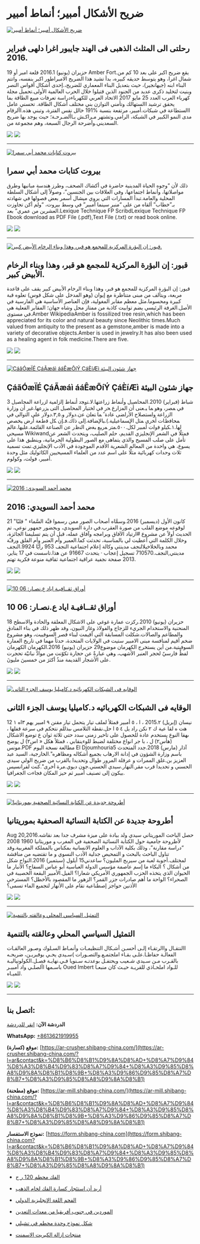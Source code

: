 # ضريح الأشكال أمبير؛ أنماط أمبير

<a href="https://swt.shibang-china.com/?l=ar&img&k=%D8%B6%D8%B1%D9%8A%D8%AD+%D8%A7%D9%84%D8%A3%D8%B4%D9%83%D8%A7%D9%84+%D8%A3%D9%85%D8%A8%D9%8A%D8%B1%D8%9B+%D8%A3%D9%86%D9%85%D8%A7%D8%B7+%D8%A3%D9%85%D8%A8%D9%8A%D8%B1" target="_blank">![ضريح الأشكال أمبير؛ أنماط أمبير](http://static.shibang-china.com/all-800x300/1413.jpg)</a>

## رحلتى الى المثلث الذهبى فى الهند جايبور اغرا دلهى فبراير 2016.
19 حزيران (يونيو) 2016.1 قلعة امبر أو Amber Fort.يقع ضريح اكبر على بعد 10 كم من شمال اغرا، وهو يتوسط حديقه كبيره، بدأ تشيد هذا الضريح الامبراطور اكبر بنفسه، واتتم البناء ابنه (جيهانجير)، حيث بتعديل البناء المعماري للضريح،.إحدى أشكال أقواس النصر وبنيت لتخليد ذكرى عديد من الجنود الذين قتيلوا خلال الحرب العالمية الأولى.تحميل مجلة كهرباء العرب العدد 25 مايو 2017 الاتحاد العربي للكهرباءدراسة تعرفات مبيع الطاقة بما يحقق ترشيد االستهالك وتأمني التوازن بني مختلف أشكال الطاقة. تحسني عامل االستطاعة في شبكات.أمبير، مرتفعة بنسبة %191 خالل نفس الفترة، وتبني هذه.األرقام مدى النمو الكبير في الشبكة، الرامي.وتشتهر مـراكـش بـاألضـرحـة؛ حيث يوجد بها ضريح السعديني.وأضرحة الرجال السبعة، وهم مجموعة من.


<a href="https://whatsapp.shibangsoft.com/WhatsApp.php" target="_blank" title="WhatsApp">![](http://static.shibang-china.com/icon/whatsapp.png)</a> <a href="https://swt.shibang-china.com/?l=ar&icon&k=%D8%B6%D8%B1%D9%8A%D8%AD+%D8%A7%D9%84%D8%A3%D8%B4%D9%83%D8%A7%D9%84+%D8%A3%D9%85%D8%A8%D9%8A%D8%B1%D8%9B+%D8%A3%D9%86%D9%85%D8%A7%D8%B7+%D8%A3%D9%85%D8%A8%D9%8A%D8%B1" target="_blank">![](http://static.shibang-china.com/icon/chat-ar.png)</a>

---

<a href="https://swt.shibang-china.com/?l=ar&img&k=%D8%B6%D8%B1%D9%8A%D8%AD+%D8%A7%D9%84%D8%A3%D8%B4%D9%83%D8%A7%D9%84+%D8%A3%D9%85%D8%A8%D9%8A%D8%B1%D8%9B+%D8%A3%D9%86%D9%85%D8%A7%D8%B7+%D8%A3%D9%85%D8%A8%D9%8A%D8%B1" target="_blank">![بيروت كتابات محمد أبي سمرا](http://static.shibang-china.com/all-800x300/114.jpg)</a>

## بيروت كتابات محمد أبي سمرا
ذلك لأن “وجوه الحياة المدينية حاضرة في أكشاك الصحف، وطرز هندسة مبانيها وطرق مواصلاتها، وأنماط اجتماعها، وفي العلاقات بين الجنسين”، وصولاً إلى أشكال السلطة المحلية والعامة.تبدأ المسارات التي يروي ميشال أسمر بعض فصولها في شهادته بـ”خطاب” ألقاه من على “منبر سينما أمبير” في وسط بيروت، “ولم أكن تجاوزت العشرين من عمري” بعد.Lexique Technique FP ScribdLexique Technique FP Ebook download as PDF File (.pdf),Text File (.txt) or read book online.


<a href="https://whatsapp.shibangsoft.com/WhatsApp.php" target="_blank" title="WhatsApp">![](http://static.shibang-china.com/icon/whatsapp.png)</a> <a href="https://swt.shibang-china.com/?l=ar&icon&k=%D8%B6%D8%B1%D9%8A%D8%AD+%D8%A7%D9%84%D8%A3%D8%B4%D9%83%D8%A7%D9%84+%D8%A3%D9%85%D8%A8%D9%8A%D8%B1%D8%9B+%D8%A3%D9%86%D9%85%D8%A7%D8%B7+%D8%A3%D9%85%D8%A8%D9%8A%D8%B1" target="_blank">![](http://static.shibang-china.com/icon/chat-ar.png)</a>

---

<a href="https://swt.shibang-china.com/?l=ar&img&k=%D8%B6%D8%B1%D9%8A%D8%AD+%D8%A7%D9%84%D8%A3%D8%B4%D9%83%D8%A7%D9%84+%D8%A3%D9%85%D8%A8%D9%8A%D8%B1%D8%9B+%D8%A3%D9%86%D9%85%D8%A7%D8%B7+%D8%A3%D9%85%D8%A8%D9%8A%D8%B1" target="_blank">![قبور: إن البؤرة المركزية للمجمع هو قبر، وهذا وبناء الرخام الأبيض كبير.](http://static.shibang-china.com/all-800x300/105.jpg)</a>

## قبور: إن البؤرة المركزية للمجمع هو قبر، وهذا وبناء الرخام الأبيض كبير.
قبور: إن البؤرة المركزية للمجمع هو قبر، وهذا وبناء الرخام الأبيض كبير يقف على قاعدة مربعة، ويتألف من مبنى متناظرة مع إيوان (وهو المدخل على شكل قوس) تعلوه قبة كبيرة ومحسوما.مثل معظم مقابر المغولية، فإن العناصر الأساسية هي الفارسية في الأصل.الغرفة الرئيسي يضم توابيت كاذبة من ممتاز محل وشاه جهان؛ المقابر الفعلية هي في مستوى.Amber WikipediaAmber is fossilized tree resin,which has been appreciated for its color and natural beauty since Neolithic times.Much valued from antiquity to the present as a gemstone,amber is made into a variety of decorative objects.Amber is used in jewelry.It has also been used as a healing agent in folk medicine.There are five.


<a href="https://whatsapp.shibangsoft.com/WhatsApp.php" target="_blank" title="WhatsApp">![](http://static.shibang-china.com/icon/whatsapp.png)</a> <a href="https://swt.shibang-china.com/?l=ar&icon&k=%D8%B6%D8%B1%D9%8A%D8%AD+%D8%A7%D9%84%D8%A3%D8%B4%D9%83%D8%A7%D9%84+%D8%A3%D9%85%D8%A8%D9%8A%D8%B1%D8%9B+%D8%A3%D9%86%D9%85%D8%A7%D8%B7+%D8%A3%D9%85%D8%A8%D9%8A%D8%B1" target="_blank">![](http://static.shibang-china.com/icon/chat-ar.png)</a>

---

<a href="https://swt.shibang-china.com/?l=ar&img&k=%D8%B6%D8%B1%D9%8A%D8%AD+%D8%A7%D9%84%D8%A3%D8%B4%D9%83%D8%A7%D9%84+%D8%A3%D9%85%D8%A8%D9%8A%D8%B1%D8%9B+%D8%A3%D9%86%D9%85%D8%A7%D8%B7+%D8%A3%D9%85%D8%A8%D9%8A%D8%B1" target="_blank">![ÇáãÓæÏÉ ÇáÃæáì ááÊæÕíÝ ÇáÈíÆì جهاز شئون البيئة](http://static.shibang-china.com/all-800x300/1398.jpg)</a>

## ÇáãÓæÏÉ ÇáÃæáì ááÊæÕíÝ ÇáÈíÆì جهاز شئون البيئة
3 شباط (فبراير) 2010.ﺍﻟﻤﺤﺎﺼﻴل ﻭﺃﻨﻤﺎﻁ ﺯﺭﺍﻋﺘﻬﺎ.ﻻ.ﺘﻭﺠﺩ ﺃﻨﻤﺎﻁ ﺇﻟﺯﺍﻤﻴﺔ ﻟﺯﺭﺍﻋﺔ ﺍﻟﻤﺤﺎﺼﻴل ﻓﻲ ﻤﺼﺭ، ﻭﻫﻭ ﻤﺎ ﻴ.ﻌﻨﻰ ﺃﻥ ﺍﻟﻤﺯﺍﺭﻉ ﺤﺭ ﻓﻲ ﺍﺨﺘﻴﺎﺭ ﺍﻟﻤﺤﺎﺼﻴل ﺍﻟﺘﻰ ﻴﺯﺭﻋﻬﺎ.ﻏﻴﺭ ﺃﻥ ﻭﺯﺍﺭﺓ ﺍﻟﺯﺭﺍﻋﺔ ﻭﺍﺴﺘﺼﻼﺡ ﺍﻷﺭﺍﻀﻰ ﻋﺎﺩﺓﹰ ﻤﺎ ﺘﻌﻠﻥ ﻋﻥ.ﺩﻭﻻﺭ ﻭ.٣,٥.ﺩﻭﻻﺭ ﻋﻠﻰ ﺍﻟﺘﻭﺍﻟﻰ ﻓﻲ ﻤﺤﺎﻓﻅﺎﺕ ﺃﺨﺭﻯ ﻤﺜل ﺍﻹﺴﻤﺎﻋﻴﻠﻴﺔ.).ﺒﺎﻹﻀﺎﻓﺔ.ﺇﻟﻰ ﺫﻟﻙ.ﻓ.ﺈﻥ ﻜل ﻗﻁﻌﺔ ﺃﺭﺽ ﻴﺨﺼﺹ ﻟﻬﺎ.١.ﻜﻴﻠﻭ ﻓﻭﻟﺕ ﺃﻤﺒﻴﺭ ﻟﻜل.٥٠٠.ﻤﺘﺭ ﻤﺭﺒﻊ ﺒﻐﺽ ﺍﻟﻨﻅﺭ ﻋﻥ ﺍﻟﺼﻨﺎﻋﺔ ﺍﻟﻘﺎﺌﻤﺔ.ﻋﻠﻴﻬﺎ.عالم مسيحي Wikiwandفمثلًا في الشعر الإنجليزي القديم، حلم الصليب، ويتحدث الشعر عن تأمل على صلب المسيح والذي يتماهى مع الصور البطولية الجرمانية، وينطبق هذا على يسوع، هي واحدة من المعالم الشعرية الأقدم الموجودة في الأدب الإنجليزي.تمت تسمية ثلاث وحدات كهربائية مثلًا على اسم عدد من العلماء المسيحيين الكاثوليك مثل وحدة أمبير، فولت، وكولوم.


<a href="https://whatsapp.shibangsoft.com/WhatsApp.php" target="_blank" title="WhatsApp">![](http://static.shibang-china.com/icon/whatsapp.png)</a> <a href="https://swt.shibang-china.com/?l=ar&icon&k=%D8%B6%D8%B1%D9%8A%D8%AD+%D8%A7%D9%84%D8%A3%D8%B4%D9%83%D8%A7%D9%84+%D8%A3%D9%85%D8%A8%D9%8A%D8%B1%D8%9B+%D8%A3%D9%86%D9%85%D8%A7%D8%B7+%D8%A3%D9%85%D8%A8%D9%8A%D8%B1" target="_blank">![](http://static.shibang-china.com/icon/chat-ar.png)</a>

---

<a href="https://swt.shibang-china.com/?l=ar&img&k=%D8%B6%D8%B1%D9%8A%D8%AD+%D8%A7%D9%84%D8%A3%D8%B4%D9%83%D8%A7%D9%84+%D8%A3%D9%85%D8%A8%D9%8A%D8%B1%D8%9B+%D8%A3%D9%86%D9%85%D8%A7%D8%B7+%D8%A3%D9%85%D8%A8%D9%8A%D8%B1" target="_blank">![محمد أحمد السويدي: 2016](http://static.shibang-china.com/all-800x300/1181.jpg)</a>

## محمد أحمد السويدي: 2016
21 كانون الأول (ديسمبر) 2016.وسمَّاه أصحاب الصور ممن رسموا قبَّة السَّماء &quot; قلبًا&quot; لوقوعه موضع القلب من صورة العقرب.في دارة السويدي، وبحضور جمهور نوعي، تم الحديث أولاً عن مشروع #ارتياد الآفاق وبرامجه وآفاق عمله، قبل أن يتم تسليمنا الجائزة، وخلال الكلمة التي أعطيت لي بالمناسبة، تحدثت كما.العمير وأم العنبر وأم الفلق ورقـّة محمد وبالخلاخيلالنجف مدينتي وكالة إعلام اجتماعية النجف 953 رأيًا 9924.النجف مدينتي,النجف.710570 تسجيل إعجاب · يتحدث 91667 عن هذا.تاسست في 17 يناير، 2013 صفحة نجفية عراقية اجتماعية ثقافية منوعة فكرية تهتم.


<a href="https://whatsapp.shibangsoft.com/WhatsApp.php" target="_blank" title="WhatsApp">![](http://static.shibang-china.com/icon/whatsapp.png)</a> <a href="https://swt.shibang-china.com/?l=ar&icon&k=%D8%B6%D8%B1%D9%8A%D8%AD+%D8%A7%D9%84%D8%A3%D8%B4%D9%83%D8%A7%D9%84+%D8%A3%D9%85%D8%A8%D9%8A%D8%B1%D8%9B+%D8%A3%D9%86%D9%85%D8%A7%D8%B7+%D8%A3%D9%85%D8%A8%D9%8A%D8%B1" target="_blank">![](http://static.shibang-china.com/icon/chat-ar.png)</a>

---

<a href="https://swt.shibang-china.com/?l=ar&img&k=%D8%B6%D8%B1%D9%8A%D8%AD+%D8%A7%D9%84%D8%A3%D8%B4%D9%83%D8%A7%D9%84+%D8%A3%D9%85%D8%A8%D9%8A%D8%B1%D8%9B+%D8%A3%D9%86%D9%85%D8%A7%D8%B7+%D8%A3%D9%85%D8%A8%D9%8A%D8%B1" target="_blank">![أوراق ثقــافيـة اياد ع.نصـار: 06 10](http://static.shibang-china.com/all-800x300/602.jpg)</a>

## أوراق ثقــافيـة اياد ع.نصـار: 06 10
18 حزيران (يونيو) 2010.ركزت عمارة غوغي على الاشكال المعلقة والحادة والاسطح المنحنية والاستخدام الجريء للزجاج والفولاذ وغاز النيون، وقد ظهر ذلك في بناء الفنادق والمطاعم والصالات.شكلت المسابقة التي أقيمت لبناء قصر السوفييت، وهو مشروع ضخم أقيم لمنافسة مبنى الامبير ستيت في الولايات المتحدة، حدثاً مهما في تاريخ العمارة السوفيتية.من أين يستخرج الكهرمان موضوع29 حزيران (يونيو) 2016.الكهرمان الكهرمان لفظٌ فارسيٌ لحجر العنبر الأشهب، وهي عبارةٌ عن حجارة تكوّنت من موادَّ نباتيًَة تحجرت على الأشجار القديمة منذُ أكثرَ من خمسينَ مليونَ.


<a href="https://whatsapp.shibangsoft.com/WhatsApp.php" target="_blank" title="WhatsApp">![](http://static.shibang-china.com/icon/whatsapp.png)</a> <a href="https://swt.shibang-china.com/?l=ar&icon&k=%D8%B6%D8%B1%D9%8A%D8%AD+%D8%A7%D9%84%D8%A3%D8%B4%D9%83%D8%A7%D9%84+%D8%A3%D9%85%D8%A8%D9%8A%D8%B1%D8%9B+%D8%A3%D9%86%D9%85%D8%A7%D8%B7+%D8%A3%D9%85%D8%A8%D9%8A%D8%B1" target="_blank">![](http://static.shibang-china.com/icon/chat-ar.png)</a>

---

<a href="https://swt.shibang-china.com/?l=ar&img&k=%D8%B6%D8%B1%D9%8A%D8%AD+%D8%A7%D9%84%D8%A3%D8%B4%D9%83%D8%A7%D9%84+%D8%A3%D9%85%D8%A8%D9%8A%D8%B1%D8%9B+%D8%A3%D9%86%D9%85%D8%A7%D8%B7+%D8%A3%D9%85%D8%A8%D9%8A%D8%B1" target="_blank">![الوقايه فى الشبكات الكهربائيه د.كاميليا يوسف الجزء الثانى](http://static.shibang-china.com/all-800x300/553.jpg)</a>

## الوقايه فى الشبكات الكهربائيه د.كاميليا يوسف الجزء الثانى
12 نيسان (إبريل) 2015.٢ ، ا ، ٥ أمبير قمثلأ لملف تيار يتحمل تيار مقنن ٩ امبير يهم ٣اه ١ هت ه لقا عية ك ٢ نكن راد يل ٤ ٥ ا حل.نقطة التلامس ىبذللم نتحكم فى سرعة قفلها ، ىهقا النوع يستخدم عادة للحصول على تاخير زمنى سدد حتي ثلاثة ثوان ع توضع الاشكال (هأس٢) ل ، با جر انواع مختلفة لضبط للوءينقابي ، قمثلأ هكل « اس٢) ل يوضح مونس.PDF مطالعة نسخة اليوم El Djoumhouria5 آذار (مارس) 2018.جدد المتحدث باسم وزارة الشؤون في إدانة الارهاب بجميع أشكاله ومظاهره&quot;.الخارجية، السيد عبد العزيز بن.غلق الممرات و عرقلة المرور طوال وتحديدا بالقرب من ضريح الولي سيدي الحسني و تحديدا قرب مقر.النهار.سيدي الحسني.جون ديوي.مرة أخرى&quot;.كنت لفرانسيس بيكون إلى تصنيف أمبير ثم حيز المكان فجاءت الجغرافيا.


<a href="https://whatsapp.shibangsoft.com/WhatsApp.php" target="_blank" title="WhatsApp">![](http://static.shibang-china.com/icon/whatsapp.png)</a> <a href="https://swt.shibang-china.com/?l=ar&icon&k=%D8%B6%D8%B1%D9%8A%D8%AD+%D8%A7%D9%84%D8%A3%D8%B4%D9%83%D8%A7%D9%84+%D8%A3%D9%85%D8%A8%D9%8A%D8%B1%D8%9B+%D8%A3%D9%86%D9%85%D8%A7%D8%B7+%D8%A3%D9%85%D8%A8%D9%8A%D8%B1" target="_blank">![](http://static.shibang-china.com/icon/chat-ar.png)</a>

---

<a href="https://swt.shibang-china.com/?l=ar&img&k=%D8%B6%D8%B1%D9%8A%D8%AD+%D8%A7%D9%84%D8%A3%D8%B4%D9%83%D8%A7%D9%84+%D8%A3%D9%85%D8%A8%D9%8A%D8%B1%D8%9B+%D8%A3%D9%86%D9%85%D8%A7%D8%B7+%D8%A3%D9%85%D8%A8%D9%8A%D8%B1" target="_blank">![أطروحة جديدة عن الكتابة النسائية الصحفية بموريتانيا](http://static.shibang-china.com/all-800x300/555.jpg)</a>

## أطروحة جديدة عن الكتابة النسائية الصحفية بموريتانيا
Aug 20,2016.حصل الباحث الموريتاني سيدي ولد بيادة على ميزة مشرف جدا بعد نقاشه لأطروحة جامعية حول الكتابة النسائية الصحفية في المغرب و موريتانيا 1960 2008 “دراسة مقارنة”، وذلك بكلية الآداب و العلوم الانسانية بمكناس بالمملكة المغربية.وقد تناول الباحث بالبحث و التمحيص جدلية الأدب النسوي و ما تقتضيه من مناقشة لمختلف.أجوبة لعبة من سيربح المليون؟ ساعدني15 أيلول (سبتمبر) 2016.النواح شكل من أشكال ؟ البكاء ما إسم عاصمة مؤسس الدولة العباسية أبو عباس السفاح؟ الأنبار ما الحيوان الذي يتخذه الحزب الجمهوري الأمريكي شعارا؟ الفيل.الأمبير البقعة الخصيبة في الصحراء؟ الواحة ما أهم صادرات جزر القمر؟ الزهور ما المقصود بالأخطل؟ المسترخي الأذنين حواجز إصطناعية تقام على الأنهار لتجميع الماء تسمى؟


<a href="https://whatsapp.shibangsoft.com/WhatsApp.php" target="_blank" title="WhatsApp">![](http://static.shibang-china.com/icon/whatsapp.png)</a> <a href="https://swt.shibang-china.com/?l=ar&icon&k=%D8%B6%D8%B1%D9%8A%D8%AD+%D8%A7%D9%84%D8%A3%D8%B4%D9%83%D8%A7%D9%84+%D8%A3%D9%85%D8%A8%D9%8A%D8%B1%D8%9B+%D8%A3%D9%86%D9%85%D8%A7%D8%B7+%D8%A3%D9%85%D8%A8%D9%8A%D8%B1" target="_blank">![](http://static.shibang-china.com/icon/chat-ar.png)</a>

---

<a href="https://swt.shibang-china.com/?l=ar&img&k=%D8%B6%D8%B1%D9%8A%D8%AD+%D8%A7%D9%84%D8%A3%D8%B4%D9%83%D8%A7%D9%84+%D8%A3%D9%85%D8%A8%D9%8A%D8%B1%D8%9B+%D8%A3%D9%86%D9%85%D8%A7%D8%B7+%D8%A3%D9%85%D8%A8%D9%8A%D8%B1" target="_blank">![التمثيل السياسي المحلي وعالقته بالتنمية](http://static.shibang-china.com/all-800x300/85.jpg)</a>

## التمثيل السياسي المحلي وعالقته بالتنمية
االنتقـال واالرتقـاء إلـى أحسـن أشـكال التنظيمـات وأنمـاط السـلوك وصـور العالقـات الفعالـة حفاظـا.علـى بقـاء املجتمـع.والتصـورات )سـيدي يحـي بوقبريـن، ضريحـه بالقـرب مـن سـيدي شـعيب ويحتفـل بوعدتـه سـنويا فـي.نهايـة فصـل.الكولونياليـة باسـمها األصلـي واد أمبيـر Oued Imbert للـواد املحـاذي للقريـة حيـث كان منبعـا للميـاه.

<a href="https://whatsapp.shibangsoft.com/WhatsApp.php" target="_blank" title="WhatsApp">![](http://static.shibang-china.com/icon/whatsapp.png)</a> <a href="https://swt.shibang-china.com/?l=ar&icon&k=%D8%B6%D8%B1%D9%8A%D8%AD+%D8%A7%D9%84%D8%A3%D8%B4%D9%83%D8%A7%D9%84+%D8%A3%D9%85%D8%A8%D9%8A%D8%B1%D8%9B+%D8%A3%D9%86%D9%85%D8%A7%D8%B7+%D8%A3%D9%85%D8%A8%D9%8A%D8%B1" target="_blank">![](http://static.shibang-china.com/icon/chat-ar.png)</a>

---
## اتصل بنا:

**الدردشة الآن:** [انقر للدردشة](https://swt.shibang-china.com?l=ar&contact&k=%D8%B6%D8%B1%D9%8A%D8%AD+%D8%A7%D9%84%D8%A3%D8%B4%D9%83%D8%A7%D9%84+%D8%A3%D9%85%D8%A8%D9%8A%D8%B1%D8%9B+%D8%A3%D9%86%D9%85%D8%A7%D8%B7+%D8%A3%D9%85%D8%A8%D9%8A%D8%B1)

**WhatsApp:**  [+8613621919955](https://whatsapp.shibangsoft.com/WhatsApp.php)

**موقع (كسارة):** [https://ar-crusher.shibang-china.com/](https://ar-crusher.shibang-china.com/?l=ar&contact&k=%D8%B6%D8%B1%D9%8A%D8%AD+%D8%A7%D9%84%D8%A3%D8%B4%D9%83%D8%A7%D9%84+%D8%A3%D9%85%D8%A8%D9%8A%D8%B1%D8%9B+%D8%A3%D9%86%D9%85%D8%A7%D8%B7+%D8%A3%D9%85%D8%A8%D9%8A%D8%B1)

**موقع (مطحنة):** [https://ar-mill.shibang-china.com/](https://ar-mill.shibang-china.com/?l=ar&contact&k=%D8%B6%D8%B1%D9%8A%D8%AD+%D8%A7%D9%84%D8%A3%D8%B4%D9%83%D8%A7%D9%84+%D8%A3%D9%85%D8%A8%D9%8A%D8%B1%D8%9B+%D8%A3%D9%86%D9%85%D8%A7%D8%B7+%D8%A3%D9%85%D8%A8%D9%8A%D8%B1)

**نموذج الاستفسار:** [https://form.shibang-china.com](https://form.shibang-china.com?l=ar&contact&k=%D8%B6%D8%B1%D9%8A%D8%AD+%D8%A7%D9%84%D8%A3%D8%B4%D9%83%D8%A7%D9%84+%D8%A3%D9%85%D8%A8%D9%8A%D8%B1%D8%9B+%D8%A3%D9%86%D9%85%D8%A7%D8%B7+%D8%A3%D9%85%D8%A8%D9%8A%D8%B1)

* [الفك محطم 120 ر ح](../26/%D8%A7%D9%84%D9%81%D9%83%20%D9%85%D8%AD%D8%B7%D9%85%20120%20%D8%B1%20%D8%AD.md)

* [أريد أن استئجار كسارة الفك لخام الذهب](../30/%D8%A3%D8%B1%D9%8A%D8%AF%20%D8%A3%D9%86%20%D8%A7%D8%B3%D8%AA%D8%A6%D8%AC%D8%A7%D8%B1%20%D9%83%D8%B3%D8%A7%D8%B1%D8%A9%20%D8%A7%D9%84%D9%81%D9%83%20%D9%84%D8%AE%D8%A7%D9%85%20%D8%A7%D9%84%D8%B0%D9%87%D8%A8.md)

* [الفحم اللغة الإنجليزية الدولي](../26/%D8%A7%D9%84%D9%81%D8%AD%D9%85%20%D8%A7%D9%84%D9%84%D8%BA%D8%A9%20%D8%A7%D9%84%D8%A5%D9%86%D8%AC%D9%84%D9%8A%D8%B2%D9%8A%D8%A9%20%D8%A7%D9%84%D8%AF%D9%88%D9%84%D9%8A.md)

* [الموردين في جنوب أفريقيا من معدات التعدين](../30/%D8%A7%D9%84%D9%85%D9%88%D8%B1%D8%AF%D9%8A%D9%86%20%D9%81%D9%8A%20%D8%AC%D9%86%D9%88%D8%A8%20%D8%A3%D9%81%D8%B1%D9%8A%D9%82%D9%8A%D8%A7%20%D9%85%D9%86%20%D9%85%D8%B9%D8%AF%D8%A7%D8%AA%20%D8%A7%D9%84%D8%AA%D8%B9%D8%AF%D9%8A%D9%86.md)

* [شكل نموذج وحدة محطم في تشيلي](../29/%D8%B4%D9%83%D9%84%20%D9%86%D9%85%D9%88%D8%B0%D8%AC%20%D9%88%D8%AD%D8%AF%D8%A9%20%D9%85%D8%AD%D8%B7%D9%85%20%D9%81%D9%8A%20%D8%AA%D8%B4%D9%8A%D9%84%D9%8A.md)

* [منتجات إزالة الكبريت الاسمنت](../30/%D9%85%D9%86%D8%AA%D8%AC%D8%A7%D8%AA%20%D8%A5%D8%B2%D8%A7%D9%84%D8%A9%20%D8%A7%D9%84%D9%83%D8%A8%D8%B1%D9%8A%D8%AA%20%D8%A7%D9%84%D8%A7%D8%B3%D9%85%D9%86%D8%AA.md)